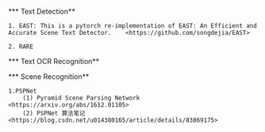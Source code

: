 *** Text Detection**

    1. EAST: This is a pytorch re-implementation of EAST: An Efficient and Accurate Scene Text Detector.    <https://github.com/songdejia/EAST>
    
    2. RARE


*** Text OCR Recognition**


*** Scene Recognition**

    1.PSPNet
        (1) Pyramid Scene Parsing Network   <https://arxiv.org/abs/1612.01105>
        (2) PSPNet 算法笔记  <https://blog.csdn.net/u014380165/article/details/83869175>